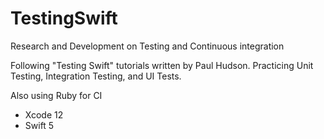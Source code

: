 # TestingSwift
Research and Development on Testing and Continuous integration

Following "Testing Swift" tutorials written by Paul Hudson.
Practicing Unit Testing, Integration Testing, and UI Tests.

Also using Ruby for CI

- Xcode 12
- Swift 5
